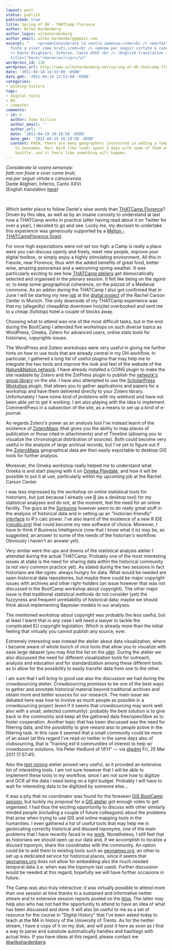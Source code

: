 ```yaml
---
layout: post
status: publish
published: true
title: Spring of DH - THATCamp Florence
author: Wilko Hardenberg
author_login: wilkohardenberg
author_email: wilko.hardenberg@gmail.com
excerpt: "    <p><em>Considerate la vostra semenza:</em><br /> <em>fatti non
  foste a viver come bruti,</em><br /> <em>ma per seguir virtute e canoscenza.</em><br
  /> Dante Alighieri, Inferno, Canto XXVI <br /> (English translation <a href=\"http://ow.ly/4yFIo\"
  title=\"here\">here</a>)</p>\r\n"
wordpress_id: 130
wordpress_url: http://www.wilkohardenberg.net/spring-of-dh-thatcamp-florence/
date: '2011-04-14 14:53:00 -0500'
date_gmt: '2011-04-14 12:53:00 -0500'
categories:
- walking history
tags:
- digital tools
- DH
- computer
comments:
- id: 6
  author: Sean Gillies
  author_email: ''
  author_url: ''
  date: '2011-04-19 18:18:58 -0500'
  date_gmt: '2011-04-19 16:18:58 -0500'
  content: FWIW, there are many geographers interested in adding a temporal dimension
    to Geonames. Marc Wick (the lead) spent 3 days with some of them at AAG 2011 in
    Seattle, and it feels like something will happen.
---
```

<p><em>Considerate la vostra semenza:</em><br /> <em>fatti non foste a viver come bruti,</em><br /> <em>ma per seguir virtute e canoscenza.</em><br /> Dante Alighieri, Inferno, Canto XXVI <br /> (English translation <a href="http://ow.ly/4yFIo" title="here">here</a>)</p><br />
<a id="more"></a><a id="more-130"></a>
<p>Which better place to follow Dante's wise words than <a href="http://www.thatcampflorence.org/" title="THATCamp Florence">THATCamp Florence</a>? Driven by this idea, as well as by an insane curiosity to understand at last how a THATCamp works in practice (after having read about it on Twitter for over a year), I decided to go and see. Lucky me, my decision to undertake this experience was generously supported by a <a href="http://www.thatcampflorence.org/2011/03/09/closed-applications-for-thatcamp-florence-support-grants/" title="Mellon - THATCampFlorence Grant">Mellon - THATCampFlorence Grant</a>.</p>
<p>For once high expectations were not set too high: a Camp is really a place were you can discuss openly and freely, meet new people, improve your digital toolbox, or simply enjoy a highly stimulating environment. All this in Fiesole, near Florence, thus with the added benefits of great food, better wine, amazing panoramas and a welcoming spring weather. It was particularly exciting to see how <a href="http://www.thatcampflorence.org/programme/" title="THATCamp ateliers">THATCamp ateliers</a> get democratically selected and organised in the plenary session. It felt like being on the <em>agora</em> or, to keep some geographical coherence, on the <em>piazza </em>of a Medieval commune.  As an addon during the THATCamp I also got confirmed that in June I will be starting my new <a href="http://www.carsoncenter.uni-muenchen.de/staff_fellows/administrators/wilko_von_hardenberg/index.html" title="job">job</a> at the <a href="http://www.carsoncenter.uni-muenchen.de/research/digital_project/index.html" title="digital project">digital project</a> of the Rachel Carson Center in Munich. The only downside of my THATCamp experience was that my (allegedly) cheap&amp;hip downtown ho(s)tel overbooked and sent me to a cheap (fullstop) hotel a couple of blocks away.</p>
<p>Choosing what to attend was one of the most difficult tasks, but in the end during the BootCamp I attended five workshops on such diverse topics as WordPress, Omeka, Zotero for advanced users, online stats tools for historians, copyrights issues.</p>
<p>The WordPress and Zotero workshops were very useful in giving me further hints on how to use tools that are already central in my DH workflow. In particular, I gathered a long list of useful plugins that may help me to integrate the two tools and improve the look and feel of the website of the <a href="http://www.natureandnation.eu" title="Nature&amp;Nation network">Nature&amp;Nation network</a>. I have already installed a COiNS plugin to make the site readable by Zotero and the ZotPress plugin to publish the <a href="http://www.natureandnation.eu/bibliography/" title="network&#039;s group library">network's group library</a> on the site. I have also attempted to use the <a href="https://github.com/scholarpress/scholarpress-workshop" title="ScholarPress Workshop">ScholarPress Workshop</a> plugin, that allows you to gather applications and papers for a workshop and have them delivered directly to your Zotero library. Unfortunately I have some kind of problems with my webhost and have not been able yet to get it working. I am also playing with the idea to implement CommentPress in a subsection of the site, as a means to set up a kind of e-journal.</p>
<p>As regards Zotero's power as an analysis tool I've instead learnt of the existence of <a href="http://zotero.org/download/plugins/zoteromaps-1.0.10.xpi" title="ZoteroMaps">ZoteroMaps</a> (that gives you the ability to map places of publication or those cited in attachments) and of Timeline (allowing you to visualize the chronological distribution of sources). Both could become very useful in the analysis of large archival records, but I've yet to figure out if the <a href="http://zotero.org/download/plugins/zoteromaps-1.0.10.xpi" title="ZoteroMaps">ZoteroMaps</a> geographical data are then easily exportable to desktop GIS tools for further analysis.</p>
<p>Moreover, the Omeka workshop really helped me to understand what Omeka is and start playing with it on <a href="http://chnm.gmu.edu/workspace/playdate/admin" title="Omeka Playdate">Omeka Playdate</a>, and how it will be possible to put it at use, particularly within my upcoming job at the Rachel Carson Center.</p>
<p>I was less impressed by the workshop on online statistical tools for historians, but just because I already use <a href="http://www.r-project.org/" title="R">R</a> (as a desktop tool) for my statistical analyses and do not, at the moment, feel the need for an online facility. The guys at the <a href="http://pireh.univ-paris1.fr/pirh/" title="Sorbonne">Sorbonne</a> however seem to do really great stuff in the analysis of historical data and in setting up an "historian-friendly" <a href="http://analyse.univ-paris1.fr" title="interface">interface</a> to R's calc power. I've also learnt of the existence of a new R IDE (<a href="http://rstudio.org" title="rstudio.org">rstudio.org</a>) that could become my new software of choice. Moreover, I have to think if Business Intelligence (now that I know what it is) may be, as suggested, an answer to some of the needs of the historian's workflow. Obviously i haven't an answer yet).</p>
<p>Very similar were the ups and downs of the statistical analysis atelier I attended during the actual THATCamp. Probably one of the most interesting issues at stake is the need for sharing data within the historical community (a not very common practice yet). As stated during the two sessions in fact historians are like ogres: always hungry for data. What would be needed are open historical data repositories, but maybe there could be major copyright issues with archives and other right-holders (an issue however that was not discussed in the BootCamp workshop about copyright). The other major issue is that traditional statistical methods do not consider (yet) the fuzzyness and frequent unreliability of historical data; maybe we should think about implementing Bayesian models in our analyses.</p>
<p>The mentioned workshop about copyright was probably the less useful, but at least I learnt that in any case I will need a lawyer to tackle the complicated EU copyright legislation. Which is already more than the initial feeling that virtually you cannot publish any source, ever.</p>
<p>Extremely interesting was instead the atelier about data visualization, where I became aware of whole bunch of nice tools that allow you to visualize with ease large dataset (you may find the list on the <a href="http://www.thatcampflorence.org/2011/03/25/visualising-large-data-sets/" title="site">site</a>). During the atelier we also discussed the need for different visualization tools for outreach, analysis and education and for standardzation among these different tools as to allow for the possibility to easily transfer data from one to the other.</p>
<p>I am sure that I will bring to good use also the discussion we had during the crowdsourcing atelier. Crowdsourcing promises to be one of the best ways to gather and annotate historical material beyond traditional archives and obtain more and better sources for our research. The main issue we debated here was how to involve as much people as possible in a crowdsourcing project (even if it seems that crowdsourcing may work well also with a small, selected community): probably the best solution is to give back to the community and keep all the gathered data free/open/libre as to foster cooperation. Another topic that has been discussed was the need for filtering data, and the possibility to give reward also to people active in the filtering task. In this case it seemed that a small community could be more of an asset (at this regard I've read on twitter in the same days also of clubsourcing, that is "training est'd communities of interest to help w/ crowdsource solutions. Via Peter Hedlund of VFH" &mdash; via <a href="http://twitter.com/edmj" title="@edmj">@edmj</a> Fri, 25 Mar 2011 17:57:41).</p>
<p>Also the <a href="http://www.thatcampflorence.org/2011/03/25/notes-from-text-mining-session/" title="text mining">text mining</a> atelier proved very useful, as it provided an extensive list of interesting tools. I am not sure however that I will be able to implement these tools in my workflow, since I am not sure how to digitize and OCR all the data I need being on a tight budget. Probably I will have to wait for interesting data to be digitized by someone else...</p>
<p>It was a pity that no coordinator was found for the foreseen <a href="http://wilkohardenberg.posterous.com/thatcampflorence2011-an-issue-in-word-choice" title="GIS BootCamp session">GIS BootCamp session</a>, but luckily my proposal for a <a href="http://www.thatcampflorence.org/2011/03/25/mapping-what-how-where/" title="GIS atelier">GIS atelier</a> got enough votes to get organised. I had thus the exciting opportunity to discuss with other similarly minded people (including a couple of future colleagues) about the problems that arise when trying to use GIS and online mapping tools in the humanities. I even gathered a list of useful tools that may help me in geolocating correctly historical and disused toponyms, one of the main problems that I have recently faced in my <a href="http://wilkohardenberg.posterous.com/golden-eagles-in-the-alps" title="work">work</a>. Nonetheless, I still feel that as historians we should open up our data and, if we accomplish to localize a disused toponym, share the coordinates with the community. An option could be to add them to existing tools such as <a href="http://www.geonames.org" title="geonames.org">geonames.org</a>; an other to set up a dedicated service for historical places, since it seems that <a href="http://www.geonames.org" title="geonames.org">geonames.org</a> does not allow for embedding also the much needed temporal data (i.e. when was the toponym last used). Further discussion would be needed at this regard; hopefully we will have further occasions in future.</p>
<p>The Camp was also truly interactive: it was virtually possible to attend more than one session at time thanks to a sustained and informative twitter stream and to extensive session reports posted on the <a href="http://www.thatcampflorence.org" title="blog">blog</a>. The latter may help also who has not had the opportunity to attend to have an idea of what has been discussed and done. It will also be useful to me as a set of resource for the course in "Digital History" that I've been asked today to teach at the MA in history of the University of Trento. As for the twitter stream, I have a copy of it on my disk, and will post it here as soon as I find a way to parse and subsitute automatically handles and hashtags with actual links. If you have ideas at this regard, please contact me <a href="http://twitter.com/wilkohardenberg" title="@wilkohardenberg">@wilkohardenberg</a>.</p>
